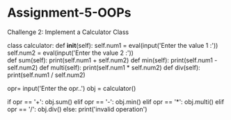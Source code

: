 # Assignment-5-OOPs



Challenge 2: Implement a Calculator Class

class calculator:
    def __init__(self):
        self.num1 = eval(input('Enter the value 1 :'))
        self.num2 = eval(input('Enter the value 2 :'))   
    def sum(self):
        print(self.num1 + self.num2)
    def min(self):
        print(self.num1 - self.num2)
    def multi(self):
        print(self.num1 * self.num2)
    def div(self):
        print(self.num1 / self.num2)
                               
opr= input('Enter the opr..')
obj = calculator()

if opr == '+':
    obj.sum()
elif opr == '-':
    obj.min()
elif opr == '*':
    obj.multi()
elif opr == '/':
    obj.div()
else:
    print('invalid operation')                               


